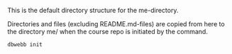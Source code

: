 This is the default directory structure for the me-directory.

Directories and files (excluding README.md-files) are copied from here to the directory me/ when the course repo is initiated by the command.

```
dbwebb init
```

